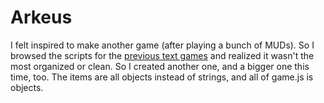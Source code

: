 # Arkeus


I felt inspired to make another game (after playing a bunch of MUDs). So I browsed the scripts for the [previous text games](https://github.com/PixelXII/games/tree/master/text) and realized it wasn't the most organized or clean. So I created another one, and a bigger one this time, too. The items are all objects instead of strings, and all of game.js is objects.
